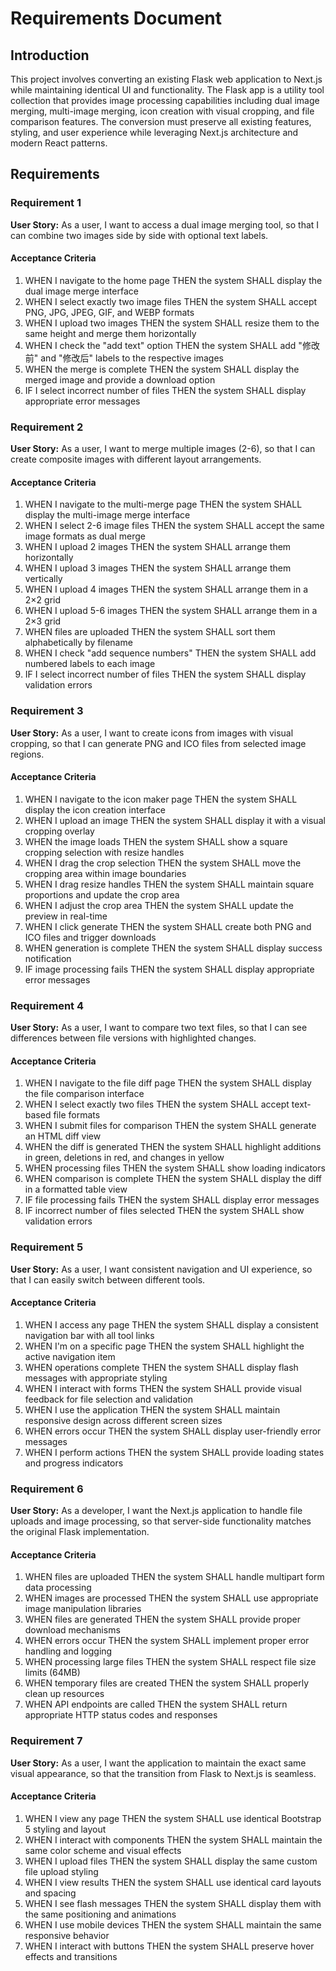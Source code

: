 # Requirements Document

## Introduction

This project involves converting an existing Flask web application to Next.js while maintaining identical UI and functionality. The Flask app is a utility tool collection that provides image processing capabilities including dual image merging, multi-image merging, icon creation with visual cropping, and file comparison features. The conversion must preserve all existing features, styling, and user experience while leveraging Next.js architecture and modern React patterns.

## Requirements

### Requirement 1

**User Story:** As a user, I want to access a dual image merging tool, so that I can combine two images side by side with optional text labels.

#### Acceptance Criteria

1. WHEN I navigate to the home page THEN the system SHALL display the dual image merge interface
2. WHEN I select exactly two image files THEN the system SHALL accept PNG, JPG, JPEG, GIF, and WEBP formats
3. WHEN I upload two images THEN the system SHALL resize them to the same height and merge them horizontally
4. WHEN I check the "add text" option THEN the system SHALL add "修改前" and "修改后" labels to the respective images
5. WHEN the merge is complete THEN the system SHALL display the merged image and provide a download option
6. IF I select incorrect number of files THEN the system SHALL display appropriate error messages

### Requirement 2

**User Story:** As a user, I want to merge multiple images (2-6), so that I can create composite images with different layout arrangements.

#### Acceptance Criteria

1. WHEN I navigate to the multi-merge page THEN the system SHALL display the multi-image merge interface
2. WHEN I select 2-6 image files THEN the system SHALL accept the same image formats as dual merge
3. WHEN I upload 2 images THEN the system SHALL arrange them horizontally
4. WHEN I upload 3 images THEN the system SHALL arrange them vertically
5. WHEN I upload 4 images THEN the system SHALL arrange them in a 2×2 grid
6. WHEN I upload 5-6 images THEN the system SHALL arrange them in a 2×3 grid
7. WHEN files are uploaded THEN the system SHALL sort them alphabetically by filename
8. WHEN I check "add sequence numbers" THEN the system SHALL add numbered labels to each image
9. IF I select incorrect number of files THEN the system SHALL display validation errors

### Requirement 3

**User Story:** As a user, I want to create icons from images with visual cropping, so that I can generate PNG and ICO files from selected image regions.

#### Acceptance Criteria

1. WHEN I navigate to the icon maker page THEN the system SHALL display the icon creation interface
2. WHEN I upload an image THEN the system SHALL display it with a visual cropping overlay
3. WHEN the image loads THEN the system SHALL show a square cropping selection with resize handles
4. WHEN I drag the crop selection THEN the system SHALL move the cropping area within image boundaries
5. WHEN I drag resize handles THEN the system SHALL maintain square proportions and update the crop area
6. WHEN I adjust the crop area THEN the system SHALL update the preview in real-time
7. WHEN I click generate THEN the system SHALL create both PNG and ICO files and trigger downloads
8. WHEN generation is complete THEN the system SHALL display success notification
9. IF image processing fails THEN the system SHALL display appropriate error messages

### Requirement 4

**User Story:** As a user, I want to compare two text files, so that I can see differences between file versions with highlighted changes.

#### Acceptance Criteria

1. WHEN I navigate to the file diff page THEN the system SHALL display the file comparison interface
2. WHEN I select exactly two files THEN the system SHALL accept text-based file formats
3. WHEN I submit files for comparison THEN the system SHALL generate an HTML diff view
4. WHEN the diff is generated THEN the system SHALL highlight additions in green, deletions in red, and changes in yellow
5. WHEN processing files THEN the system SHALL show loading indicators
6. WHEN comparison is complete THEN the system SHALL display the diff in a formatted table view
7. IF file processing fails THEN the system SHALL display error messages
8. IF incorrect number of files selected THEN the system SHALL show validation errors

### Requirement 5

**User Story:** As a user, I want consistent navigation and UI experience, so that I can easily switch between different tools.

#### Acceptance Criteria

1. WHEN I access any page THEN the system SHALL display a consistent navigation bar with all tool links
2. WHEN I'm on a specific page THEN the system SHALL highlight the active navigation item
3. WHEN operations complete THEN the system SHALL display flash messages with appropriate styling
4. WHEN I interact with forms THEN the system SHALL provide visual feedback for file selection and validation
5. WHEN I use the application THEN the system SHALL maintain responsive design across different screen sizes
6. WHEN errors occur THEN the system SHALL display user-friendly error messages
7. WHEN I perform actions THEN the system SHALL provide loading states and progress indicators

### Requirement 6

**User Story:** As a developer, I want the Next.js application to handle file uploads and image processing, so that server-side functionality matches the original Flask implementation.

#### Acceptance Criteria

1. WHEN files are uploaded THEN the system SHALL handle multipart form data processing
2. WHEN images are processed THEN the system SHALL use appropriate image manipulation libraries
3. WHEN files are generated THEN the system SHALL provide proper download mechanisms
4. WHEN errors occur THEN the system SHALL implement proper error handling and logging
5. WHEN processing large files THEN the system SHALL respect file size limits (64MB)
6. WHEN temporary files are created THEN the system SHALL properly clean up resources
7. WHEN API endpoints are called THEN the system SHALL return appropriate HTTP status codes and responses

### Requirement 7

**User Story:** As a user, I want the application to maintain the exact same visual appearance, so that the transition from Flask to Next.js is seamless.

#### Acceptance Criteria

1. WHEN I view any page THEN the system SHALL use identical Bootstrap 5 styling and layout
2. WHEN I interact with components THEN the system SHALL maintain the same color scheme and visual effects
3. WHEN I upload files THEN the system SHALL display the same custom file upload styling
4. WHEN I view results THEN the system SHALL use identical card layouts and spacing
5. WHEN I see flash messages THEN the system SHALL display them with the same positioning and animations
6. WHEN I use mobile devices THEN the system SHALL maintain the same responsive behavior
7. WHEN I interact with buttons THEN the system SHALL preserve hover effects and transitions
